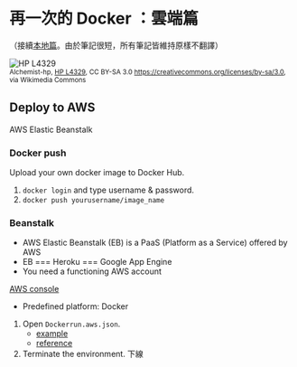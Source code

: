 # 再一次的 Docker ：雲端篇

（接續[本地篇](/113)。由於筆記很短，所有筆記皆維持原樣不翻譯）

![HP L4329](https://upload.wikimedia.org/wikipedia/commons/thumb/3/30/HP_L4329.JPG/512px-HP_L4329.JPG)  
<small>Alchemist-hp, [HP L4329](https://commons.wikimedia.org/wiki/File:HP_L4329.JPG), CC BY-SA 3.0 <https://creativecommons.org/licenses/by-sa/3.0>, via Wikimedia Commons</small>

## Deploy to AWS

AWS Elastic Beanstalk

### Docker push

Upload your own docker image to Docker Hub.

1. `docker login` and type username & password.
2. `docker push yourusername/image_name`

### Beanstalk

* AWS Elastic Beanstalk (EB) is a PaaS (Platform as a Service) offered by AWS
* EB === Heroku === Google App Engine
* You need a functioning AWS account

[AWS console](http://console.aws.amazon.com)

* Predefined platform: Docker

1. Open `Dockerrun.aws.json`.
    * [example](https://github.com/prakhar1989/docker-curriculum/blob/master/flask-app/Dockerrun.aws.json)
    * [reference](http://docs.aws.amazon.com/elasticbeanstalk/latest/dg/create_deploy_docker_image.html#create_deploy_docker_image_dockerrun)
2. Terminate the environment. 下線
